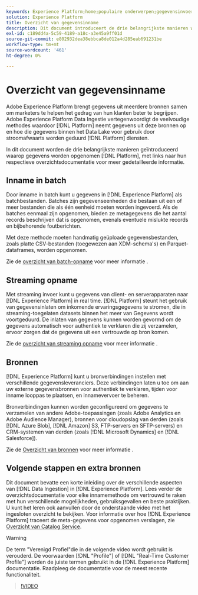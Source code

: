 ```yaml
---
keywords: Experience Platform;home;populaire onderwerpen;gegevensinvoer;gegevenslocatie;Gegevenslocatie;Gegevensbeheer;gegevensbeheer;Lineaire;line;batch;Geëxtraheerde gegevens
solution: Experience Platform
title: Overzicht van gegevensinname
description: Dit document introduceert de drie belangrijkste manieren waarop gegevens in Platform worden opgenomen, met koppelingen naar hun respectieve overzichtsdocumentatie voor meer gedetailleerde informatie.
exl-id: c189dd4a-5c59-4189-a18c-a3e45a9ff01d
source-git-commit: e802932dea38ebbca8de012a4d285eab691231be
workflow-type: tm+mt
source-wordcount: '461'
ht-degree: 0%

---
```


# Overzicht van gegevensinname

Adobe Experience Platform brengt gegevens uit meerdere bronnen samen om marketers te helpen het gedrag van hun klanten beter te begrijpen. Adobe Experience Platform Data Ingestie vertegenwoordigt de veelvoudige methodes waardoor [!DNL Platform] neemt gegevens uit deze bronnen op en hoe die gegevens binnen het Data Lake voor gebruik door stroomafwaarts worden geduurd [!DNL Platform] diensten.

In dit document worden de drie belangrijkste manieren geïntroduceerd waarop gegevens worden opgenomen [!DNL Platform], met links naar hun respectieve overzichtsdocumentatie voor meer gedetailleerde informatie.

## Inname in batch

Door inname in batch kunt u gegevens in [!DNL Experience Platform] als batchbestanden. Batches zijn gegevenseenheden die bestaan uit een of meer bestanden die als één eenheid moeten worden ingevoerd. Als de batches eenmaal zijn opgenomen, bieden ze metagegevens die het aantal records beschrijven dat is opgenomen, evenals eventuele mislukte records en bijbehorende foutberichten.

Met deze methode moeten handmatig geüploade gegevensbestanden, zoals platte CSV-bestanden (toegewezen aan XDM-schema&#39;s) en Parquet-dataframes, worden opgenomen.

Zie de [overzicht van batch-opname](./batch-ingestion/overview.md) voor meer informatie .

## Streaming opname

Met streaming invoer kunt u gegevens van client- en serverapparaten naar [!DNL Experience Platform] in real time. [!DNL Platform] steunt het gebruik van gegevensinlaten om inkomende ervaringsgegevens te stromen, die in streaming-toegelaten datasets binnen het meer van Gegevens wordt voortgeduurd. De inlaten van gegevens kunnen worden gevormd om de gegevens automatisch voor authentiek te verklaren die zij verzamelen, ervoor zorgen dat de gegevens uit een vertrouwde op bron komen.

Zie de [overzicht van streaming opname](./streaming-ingestion/overview.md) voor meer informatie .

## Bronnen

[!DNL Experience Platform] kunt u bronverbindingen instellen met verschillende gegevensleveranciers. Deze verbindingen laten u toe om aan uw externe gegevensbronnen voor authentiek te verklaren, tijden voor inname looppas te plaatsen, en innamevervoer te beheren.

Bronverbindingen kunnen worden geconfigureerd om gegevens te verzamelen van andere Adobe-toepassingen (zoals Adobe Analytics en Adobe Audience Manager), bronnen voor cloudopslag van derden (zoals [!DNL Azure Blob], [!DNL Amazon] S3, FTP-servers en SFTP-servers) en CRM-systemen van derden (zoals [!DNL Microsoft Dynamics] en [!DNL Salesforce]).

Zie de [Overzicht van bronnen](../sources/home.md) voor meer informatie .

## Volgende stappen en extra bronnen

Dit document bevatte een korte inleiding over de verschillende aspecten van [!DNL Data Ingestion] in [!DNL Experience Platform]. Lees verder de overzichtsdocumentatie voor elke innamemethode om vertrouwd te raken met hun verschillende mogelijkheden, gebruiksgevallen en beste praktijken. U kunt het leren ook aanvullen door de onderstaande video met het ingesloten overzicht te bekijken. Voor informatie over hoe [!DNL Experience Platform] traceert de meta-gegevens voor opgenomen verslagen, zie [Overzicht van Catalog Service](../catalog/home.md).

>[!WARNING]
>
>De term &quot;Verenigd Profiel&quot;die in de volgende video wordt gebruikt is verouderd. De voorwaarden [!DNL "Profile"] of [!DNL "Real-Time Customer Profile"] worden de juiste termen gebruikt in de [!DNL Experience Platform] documentatie. Raadpleeg de documentatie voor de meest recente functionaliteit.

>[!VIDEO](https://video.tv.adobe.com/v/27106?quality=12&learn=on)

